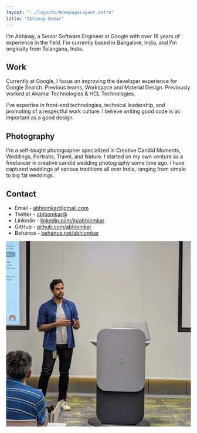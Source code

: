 ```yaml
---
layout: "../layouts/HomepageLayout.astro"
title: "Abhinay Omkar"
---
```


I'm Abhinay, a Senior Software Engineer at Google with over 16 years of experience in the field.
I'm currently based in Bangalore, India, and I'm originally from Telangana, India.

## Work

Currently at Google, I focus on improving the developer experience for Google Search. Previous teams, Workspace and Material Design. Previously worked at Akamai Technologies & HCL Technologies.

I've expertise in front-end technologies, technical leadership, and promoting of a respectful work culture. I believe writing good code is as important as a good design.

## Photography

I'm a self-taught photographer specialized in Creative Candid Moments, Weddings, Portraits, Travel, and Nature.
I started on my own venture as a freelancer in creative candid wedding photography some time ago.
I have captured weddings of various traditions all over India, ranging from simple to big fat weddings.

## Contact

- Email - [abhiomkar@gmail.com](mailto:abhiomkar@gmail.com)
- Twitter - [abhiomkar@](https://twitter.com/abhiomkar)
- Linkedin - [linkedin.com/in/abhiomkar](https://www.linkedin.com/in/abhiomkar)
- GitHub - [github.com/abhiomkar](https://github.com/abhiomkar)
- Behance - [behance.net/abhiomkar](https://www.behance.net/abhiomkar)

![home_cover](../images/home_cover.jpg)
